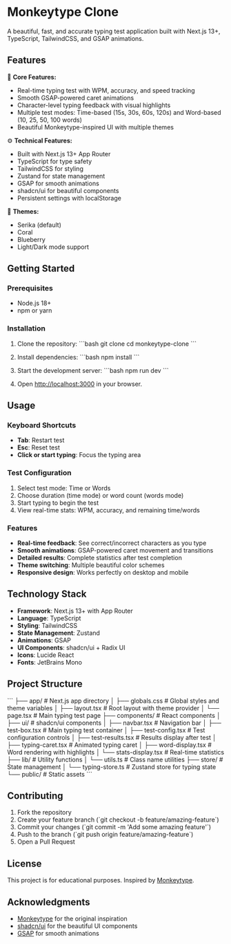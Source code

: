 # Monkeytype Clone

A beautiful, fast, and accurate typing test application built with Next.js 13+, TypeScript, TailwindCSS, and GSAP animations.

## Features

🚀 **Core Features:**
- Real-time typing test with WPM, accuracy, and speed tracking
- Smooth GSAP-powered caret animations
- Character-level typing feedback with visual highlights
- Multiple test modes: Time-based (15s, 30s, 60s, 120s) and Word-based (10, 25, 50, 100 words)
- Beautiful Monkeytype-inspired UI with multiple themes

⚙️ **Technical Features:**
- Built with Next.js 13+ App Router
- TypeScript for type safety
- TailwindCSS for styling
- Zustand for state management
- GSAP for smooth animations
- shadcn/ui for beautiful components
- Persistent settings with localStorage

🎨 **Themes:**
- Serika (default)
- Coral
- Blueberry
- Light/Dark mode support

## Getting Started

### Prerequisites
- Node.js 18+ 
- npm or yarn

### Installation

1. Clone the repository:
\`\`\`bash
git clone <repository-url>
cd monkeytype-clone
\`\`\`

2. Install dependencies:
\`\`\`bash
npm install
\`\`\`

3. Start the development server:
\`\`\`bash
npm run dev
\`\`\`

4. Open [http://localhost:3000](http://localhost:3000) in your browser.

## Usage

### Keyboard Shortcuts
- **Tab**: Restart test
- **Esc**: Reset test
- **Click or start typing**: Focus the typing area

### Test Configuration
1. Select test mode: Time or Words
2. Choose duration (time mode) or word count (words mode)
3. Start typing to begin the test
4. View real-time stats: WPM, accuracy, and remaining time/words

### Features
- **Real-time feedback**: See correct/incorrect characters as you type
- **Smooth animations**: GSAP-powered caret movement and transitions
- **Detailed results**: Complete statistics after test completion
- **Theme switching**: Multiple beautiful color schemes
- **Responsive design**: Works perfectly on desktop and mobile

## Technology Stack

- **Framework**: Next.js 13+ with App Router
- **Language**: TypeScript
- **Styling**: TailwindCSS
- **State Management**: Zustand
- **Animations**: GSAP
- **UI Components**: shadcn/ui + Radix UI
- **Icons**: Lucide React
- **Fonts**: JetBrains Mono

## Project Structure

\`\`\`
├── app/                    # Next.js app directory
│   ├── globals.css        # Global styles and theme variables
│   ├── layout.tsx         # Root layout with theme provider
│   └── page.tsx           # Main typing test page
├── components/            # React components
│   ├── ui/               # shadcn/ui components
│   ├── navbar.tsx        # Navigation bar
│   ├── test-box.tsx      # Main typing test container
│   ├── test-config.tsx   # Test configuration controls
│   ├── test-results.tsx  # Results display after test
│   ├── typing-caret.tsx  # Animated typing caret
│   ├── word-display.tsx  # Word rendering with highlights
│   └── stats-display.tsx # Real-time statistics
├── lib/                  # Utility functions
│   └── utils.ts          # Class name utilities
├── store/                # State management
│   └── typing-store.ts   # Zustand store for typing state
└── public/               # Static assets
\`\`\`

## Contributing

1. Fork the repository
2. Create your feature branch (\`git checkout -b feature/amazing-feature\`)
3. Commit your changes (\`git commit -m 'Add some amazing feature'\`)
4. Push to the branch (\`git push origin feature/amazing-feature\`)
5. Open a Pull Request

## License

This project is for educational purposes. Inspired by [Monkeytype](https://monkeytype.com/).

## Acknowledgments

- [Monkeytype](https://monkeytype.com/) for the original inspiration
- [shadcn/ui](https://ui.shadcn.com/) for the beautiful UI components
- [GSAP](https://gsap.com/) for smooth animations